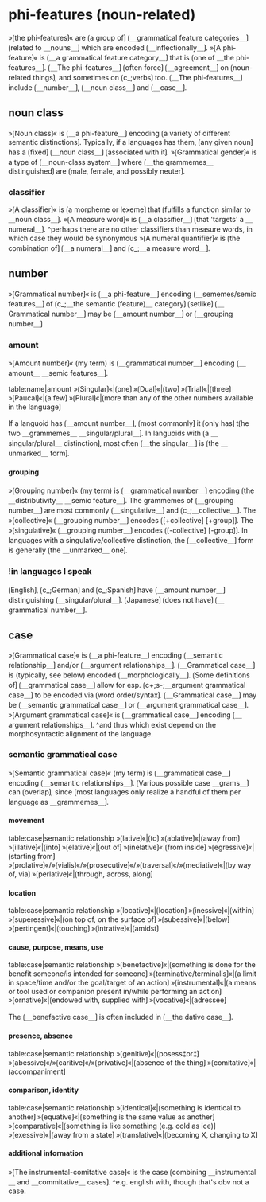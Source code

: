 # phi-features (noun-related)

»⟮the phi-features⟯« are ⟮a group of⟯ ⟮＿grammatical feature categories＿⟯ ⟮related to ＿nouns＿⟯ which are encoded ⟮＿inflectionally＿⟯.
»⟮A phi-feature⟯« is ⟮＿a grammatical feature category＿⟯ that is ⟮one of ＿the phi-features＿⟯.
⟮＿The phi-features＿⟯ ⟮often force⟯ ⟮＿agreement＿⟯ on ⟮noun-related things⟯, and sometimes on ⟮c_;verbs⟯ too.
⟮＿The phi-features＿⟯ include ⟮＿number＿⟯, ⟮＿noun class＿⟯ and ⟮＿case＿⟯.

## noun class

»⟮Noun class⟯« is ⟮＿a phi-feature＿⟯ encoding ⟮a variety of different semantic distinctions⟯.
Typically, if a languages has them, ⟮any given noun⟯ has a ⟮fixed⟯ ⟮＿noun class＿⟯ ⟮associated with it⟯.
»⟮Grammatical gender⟯« is a type of ⟮＿noun-class system＿⟯ where ⟮＿the grammemes＿ distinguished⟯ are ⟮male, female, and possibly neuter⟯.

### classifier

»⟮A classifier⟯« is ⟮a morpheme or lexeme⟯ that ⟮fulfills a function similar to ＿noun class＿⟯.
»⟮A measure word⟯« is ⟮＿a classifier＿⟯ ⟮that 'targets' a ＿numeral＿⟯.
^perhaps there are no other classifiers than measure words, in which case they would be synonymous
»⟮A numeral quantifier⟯« is ⟮the combination of⟯ ⟮＿a numeral＿⟯ and ⟮c_;＿a measure word＿⟯.

## number

»⟮Grammatical number⟯« is ⟮＿a phi-feature＿⟯ encoding ⟮＿sememes/semic features＿⟯ of ⟮c_;＿the semantic (feature)＿ category⟯ ⟮setlike⟯
⟮＿Grammatical number＿⟯ may be ⟮＿amount number＿⟯ or ⟮＿grouping number＿⟯

### amount

»⟮Amount number⟯« (my term) is ⟮＿grammatical number＿⟯ encoding ⟮＿amount＿ ＿semic features＿⟯.


table:name|amount
»⟮Singular⟯«|⟮one⟯
»⟮Dual⟯«|⟮two⟯
»⟮Trial⟯«|⟮three⟯
»⟮Paucal⟯«|⟮a few⟯
»⟮Plural⟯«|⟮more than any of the other numbers available in the language⟯


If a languoid has ⟮＿amount number＿⟯, ⟮most commonly⟯ it ⟮only has⟯ t⟮he two ＿grammemes＿ ＿singular/plural＿⟯.
In languoids with ⟮a ＿singular/plural＿ distinction⟯, most often ⟮＿the singular＿⟯ is ⟮the ＿unmarked＿ form⟯.

#### grouping

»⟮Grouping number⟯« (my term) is ⟮＿grammatical number＿⟯ encoding ⟮the ＿distributivity＿ ＿semic feature＿⟯.
The grammemes of ⟮＿grouping number＿⟯ are most commonly ⟮＿singulative＿⟯ and ⟮c_;＿collective＿⟯.
The »⟮collective⟯« ⟮＿grouping number＿⟯ encodes ⟮[+collective] [+group]⟯.
The »⟮singulative⟯« ⟮＿grouping number＿⟯ encodes ⟮[-collective] [-group]⟯.
In languages with a singulative/collective distinction, the ⟮＿collective＿⟯ form is generally ⟮the ＿unmarked＿ one⟯.

### !in languages I speak

⟮English⟯, ⟮c_;German⟯ and ⟮c_;Spanish⟯ have ⟮＿amount number＿⟯ distinguishing ⟮＿singular/plural＿⟯.
⟮Japanese⟯ ⟮does not have⟯ ⟮＿grammatical number＿⟯.

## case

»⟮Grammatical case⟯« is ⟮＿a phi-feature＿⟯ encoding ⟮＿semantic relationship＿⟯ and/or ⟮＿argument relationships＿⟯.
⟮＿Grammatical case＿⟯ is (typically, see below) encoded ⟮＿morphologically＿⟯.
⟮Some definitions of⟯ ⟮＿grammatical case＿⟯ allow for esp. ⟮c+;s-;＿argument grammatical case＿⟯ to be encoded via ⟮word order/syntax⟯.
⟮＿Grammatical case＿⟯ may be ⟮＿semantic grammatical case＿⟯ or ⟮＿argument grammatical case＿⟯.
»⟮Argument grammatical case⟯« is ⟮＿grammatical case＿⟯ encoding ⟮＿argument relationships＿⟯.
^and thus which exist depend on the morphosyntactic alignment of the language.

### semantic grammatical case

»⟮Semantic grammatical case⟯« (my term) is ⟮＿grammatical case＿⟯ encoding ⟮＿semantic relationships＿⟯.
⟮Various possible case ＿grams＿⟯ can ⟮overlap⟯, since ⟮most languages only realize a handful of them per language as ＿grammemes＿⟯.

#### movement

table:case|semantic relationship
»⟮lative⟯«|⟮to⟯
»⟮ablative⟯«|⟮away from⟯
»⟮illative⟯«|⟮into⟯
»⟮elative⟯«|⟮out of⟯
»⟮inelative⟯«|⟮from inside⟯
»⟮egressive⟯«|⟮starting from⟯
»⟮prolative⟯«/»⟮vialis⟯«/»⟮prosecutive⟯«/»⟮traversal⟯«/»⟮mediative⟯«|⟮by way of, via⟯
»⟮perlative⟯«|⟮through, across, along⟯

#### location

table:case|semantic relationship
»⟮locative⟯«|⟮location⟯
»⟮inessive⟯«|⟮within⟯
»⟮superessive⟯«|⟮on top of, on the surface of⟯
»⟮subessive⟯«|⟮below⟯
»⟮pertingent⟯«|⟮touching⟯
»⟮intrative⟯«|⟮amidst⟯

#### cause, purpose, means, use

table:case|semantic relationship
»⟮benefactive⟯«|⟮something is done for the benefit someone/is intended for someone⟯
»⟮terminative/terminalis⟯«|⟮a limit in space/time and/or the goal/target of an action⟯
»⟮instrumental⟯«|⟮a means or tool used or companion present in/while performing an action⟯	
»⟮ornative⟯«|⟮endowed with, supplied with⟯
»⟮vocative⟯«|⟮adressee⟯


The ⟮＿benefactive case＿⟯ is often included in ⟮＿the dative case＿⟯.

#### presence, absence

table:case|semantic relationship
»⟮genitive⟯«|⟮posess⁑or⁑⟯
»⟮abessive⟯«/»⟮caritive⟯«/»⟮privative⟯«|⟮absence of the thing⟯
»⟮comitative⟯«|⟮accompaniment⟯

#### comparison, identity

table:case|semantic relationship
»⟮identical⟯«|⟮something is identical to another⟯
»⟮equative⟯«|⟮something is the same value as another⟯
»⟮comparative⟯«|⟮something is like something (e.g. cold as ice)⟯
»⟮exessive⟯«|⟮away from a state⟯
»⟮translative⟯«|⟮becoming X, changing to X⟯

#### additional information

»⟮The instrumental-comitative case⟯« is the case ⟮combining ＿instrumental＿ and ＿commitative＿ cases⟯.
^e.g. english with, though that's obv not a case.